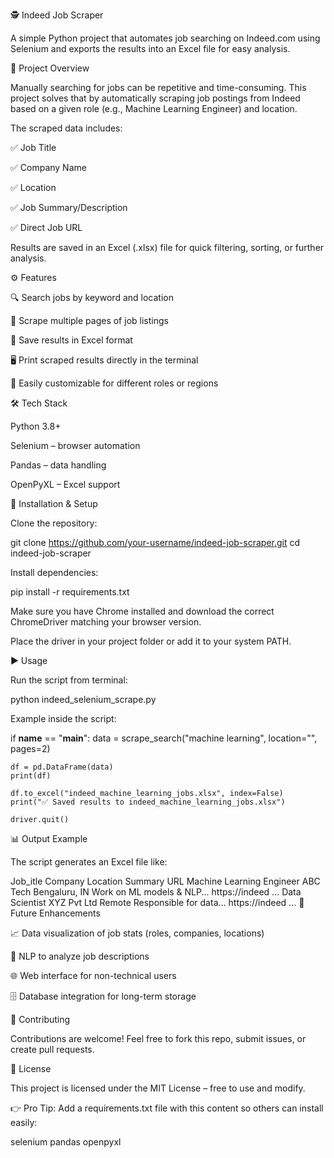 🕵️ Indeed Job Scraper

A simple Python project that automates job searching on Indeed.com using Selenium and exports the results into an Excel file for easy analysis.

📌 Project Overview

Manually searching for jobs can be repetitive and time-consuming. This project solves that by automatically scraping job postings from Indeed based on a given role (e.g., Machine Learning Engineer) and location.

The scraped data includes:

✅ Job Title

✅ Company Name

✅ Location

✅ Job Summary/Description

✅ Direct Job URL

Results are saved in an Excel (.xlsx) file for quick filtering, sorting, or further analysis.

⚙️ Features

🔍 Search jobs by keyword and location

📑 Scrape multiple pages of job listings

💾 Save results in Excel format

🖥️ Print scraped results directly in the terminal

🔧 Easily customizable for different roles or regions

🛠️ Tech Stack

Python 3.8+

Selenium – browser automation

Pandas – data handling

OpenPyXL – Excel support

📂 Installation & Setup

Clone the repository:

git clone https://github.com/your-username/indeed-job-scraper.git
cd indeed-job-scraper


Install dependencies:

pip install -r requirements.txt


Make sure you have Chrome installed and download the correct ChromeDriver matching your browser version.

Place the driver in your project folder or add it to your system PATH.

▶️ Usage

Run the script from terminal:

python indeed_selenium_scrape.py


Example inside the script:

if __name__ == "__main__":
    data = scrape_search("machine learning", location="", pages=2)

    df = pd.DataFrame(data)
    print(df)

    df.to_excel("indeed_machine_learning_jobs.xlsx", index=False)
    print("✅ Saved results to indeed_machine_learning_jobs.xlsx")

    driver.quit()

📊 Output Example

The script generates an Excel file like:

Job_itle	                 Company	Location	 Summary	                      URL
Machine Learning Engineer	ABC Tech	Bengaluru, IN	Work on ML models & NLP...	https://indeed
...
Data Scientist	XYZ Pvt Ltd	Remote	Responsible for data...	https://indeed
...
🚀 Future Enhancements

📈 Data visualization of job stats (roles, companies, locations)

🤖 NLP to analyze job descriptions

🌐 Web interface for non-technical users

🗄️ Database integration for long-term storage

🤝 Contributing

Contributions are welcome! Feel free to fork this repo, submit issues, or create pull requests.

📜 License

This project is licensed under the MIT License – free to use and modify.

👉 Pro Tip: Add a requirements.txt file with this content so others can install easily:

selenium
pandas
openpyxl
